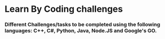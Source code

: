 # Learn By Coding challenges
### Different Challenges/tasks to be completed using the following languages: C++, C#, Python, Java, Node.JS and Google's GO.

